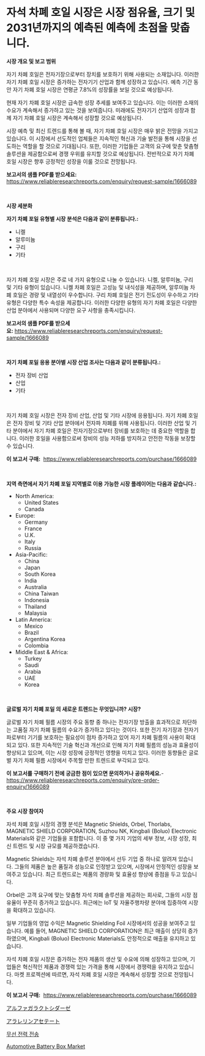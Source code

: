 <p><h1>자석 차폐 호일 시장은 시장 점유율, 크기 및 2031년까지의 예측된 예측에 초점을 맞춥니다.</h1></p><p><strong>시장 개요 및 보고 범위</strong></p>
<p><p>자기 차폐 호일은 전자기장으로부터 장치를 보호하기 위해 사용되는 소재입니다. 이러한 자기 차폐 호일 시장은 증가하는 전자기기 산업과 함께 성장하고 있습니다. 예측 기간 동안 자기 차폐 호일 시장은 연평균 7.8%의 성장률을 보일 것으로 예상됩니다.</p><p>현재 자기 차폐 호일 시장은 급속한 성장 추세를 보여주고 있습니다. 이는 이러한 소재의 수요가 계속해서 증가하고 있는 것을 보여줍니다. 미래에도 전자기기 산업의 성장과 함께 자기 차폐 호일 시장은 계속해서 성장할 것으로 예상됩니다.</p><p>시장 예측 및 최신 트렌드를 통해 볼 때, 자기 차폐 호일 시장은 매우 밝은 전망을 가지고 있습니다. 이 시장에서 선도적인 업체들은 지속적인 혁신과 기술 발전을 통해 시장을 선도하는 역할을 할 것으로 기대됩니다. 또한, 이러한 기업들은 고객의 요구에 맞춘 맞춤형 솔루션을 제공함으로써 경쟁 우위를 유지할 것으로 예상됩니다. 전반적으로 자기 차폐 호일 시장은 향후 긍정적인 성장을 이룰 것으로 전망됩니다.</p></p>
<p><strong>보고서의 샘플 PDF를 받으세요:</strong> <a href="https://www.reliableresearchreports.com/enquiry/request-sample/1666089">https://www.reliableresearchreports.com/enquiry/request-sample/1666089</a></p>
<p>&nbsp;</p>
<p><strong>시장 세분화</strong></p>
<p><strong>자기 차폐 포일 유형별 시장 분석은 다음과 같이 분류됩니다.:</strong></p>
<p><ul><li>니켈</li><li>알루미늄</li><li>구리</li><li>기타</li></ul></p>
<p>&nbsp;</p>
<p><p>자기 차폐 호일 시장은 주로 네 가지 유형으로 나눌 수 있습니다. 니켈, 알루미늄, 구리 및 기타 유형이 있습니다. 니켈 차폐 호일은 고성능 및 내식성을 제공하며, 알루미늄 차폐 호일은 경량 및 내열성이 우수합니다. 구리 차폐 호일은 전기 전도성이 우수하고 기타 유형은 다양한 특수 속성을 제공합니다. 이러한 다양한 유형의 자기 차폐 호일은 다양한 산업 분야에서 사용되며 다양한 요구 사항을 충족시킵니다.</p></p>
<p><strong>보고서의 샘플 PDF를 받으세요:</strong>&nbsp;<a href="https://www.reliableresearchreports.com/enquiry/request-sample/1666089">https://www.reliableresearchreports.com/enquiry/request-sample/1666089</a></p>
<p>&nbsp;</p>
<p><strong> 자기 차폐 포일 응용 분야별 시장 산업 조사는 다음과 같이 분류됩니다.:</strong></p>
<p><ul><li>전자 장비 산업</li><li>산업</li><li>기타</li></ul></p>
<p>&nbsp;</p>
<p><p>자기 차폐 호일 시장은 전자 장비 산업, 산업 및 기타 시장에 응용됩니다. 자기 차폐 호일은 전자 장비 및 기타 산업 분야에서 전자파 차폐를 위해 사용됩니다. 이러한 산업 및 기타 분야에서 자기 차폐 호일은 전자기장으로부터 장비를 보호하는 데 중요한 역할을 합니다. 이러한 호일을 사용함으로써 장비의 성능 저하를 방지하고 안전한 작동을 보장할 수 있습니다.</p></p>
<p><strong>이 보고서 구매:</strong>&nbsp; <a href="https://www.reliableresearchreports.com/purchase/1666089">https://www.reliableresearchreports.com/purchase/1666089</a></p>
<p>&nbsp;</p>
<p><strong>지역 측면에서 자기 차폐 포일 지역별로 이용 가능한 시장 플레이어는 다음과 같습니다.:</strong></p>
<p><ul>
    <li>
        North America:
        <ul>
            <li>United States</li>
            <li>Canada</li>
        </ul>
    </li>
    <li>
        Europe:
        <ul>
            <li>Germany</li>
            <li>France</li>
            <li>U.K.</li>
            <li>Italy</li>
            <li>Russia</li>
        </ul>
    </li>
    <li>
        Asia-Pacific:
        <ul>
            <li>China</li>
            <li>Japan</li>
            <li>South Korea</li>
            <li>India</li>
            <li>Australia</li>
            <li>China Taiwan</li>
            <li>Indonesia</li>
            <li>Thailand</li>
            <li>Malaysia</li>
        </ul>
    </li>
    <li>
        Latin America:
        <ul>
            <li>Mexico</li>
            <li>Brazil</li>
            <li>Argentina Korea</li>
            <li>Colombia</li>
        </ul>
    </li>
    <li>
        Middle East & Africa:
        <ul>
            <li>Turkey</li>
            <li>Saudi</li>
            <li>Arabia</li>
            <li>UAE</li>
            <li>Korea</li>
        </ul>
    </li>
    </ul></p>
<p>&nbsp;</p>
<p><strong>글로벌 자기 차폐 포일 의 새로운 트렌드는 무엇입니까? 시장?</strong></p>
<p><p>글로벌 자기 차폐 필름 시장의 주요 동향 중 하나는 전자기장 방출을 효과적으로 차단하는 고품질 자기 차폐 필름의 수요가 증가하고 있다는 것이다. 또한 전기 자기장과 전자기파로부터 기기를 보호하는 필요성이 점차 증가하고 있어 자기 차폐 필름의 사용이 확대되고 있다. 또한 지속적인 기술 혁신과 개선으로 인해 자기 차폐 필름의 성능과 효율성이 향상되고 있으며, 이는 시장 성장에 긍정적인 영향을 미치고 있다. 이러한 동향들은 글로벌 자기 차폐 필름 시장에서 주목할 만한 트렌드로 부각되고 있다.</p></p>
<p><strong>이 보고서를 구매하기 전에 궁금한 점이 있으면 문의하거나 공유하세요.</strong>- <a href="https://www.reliableresearchreports.com/enquiry/pre-order-enquiry/1666089">https://www.reliableresearchreports.com/enquiry/pre-order-enquiry/1666089</a></p>
<p>&nbsp;</p>
<p><strong>주요 시장 참여자</strong></p>
<p><p>자석 차폐 호일 시장의 경쟁 분석은 Magnetic Shields, Orbel, Thorlabs, MAGNETIC SHIELD CORPORATION, Suzhou NK, Kingbali (Boluo) Electronic Materials와 같은 기업들을 포함합니다. 이 중 몇 가지 기업의 세부 정보, 시장 성장, 최신 트렌드 및 시장 규모를 제공하겠습니다.</p><p>Magnetic Shields는 자석 차폐 솔루션 분야에서 선두 기업 중 하나로 알려져 있습니다. 그들의 제품은 높은 품질과 성능으로 인정받고 있으며, 시장에서 안정적인 성장을 보여주고 있습니다. 최근 트렌드로는 제품의 경량화 및 효율성 향상에 중점을 두고 있습니다.</p><p>Orbel은 고객 요구에 맞는 맞춤형 자석 차폐 솔루션을 제공하는 회사로, 그들의 시장 점유율이 꾸준히 증가하고 있습니다. 최근에는 IoT 및 자율주행차량 분야에 집중하여 시장을 확대하고 있습니다.</p><p>일부 기업들의 영업 수익은 Magnetic Shielding Foil 시장에서의 성공을 보여주고 있습니다. 예를 들어, MAGNETIC SHIELD CORPORATION은 최근 매출이 상당히 증가하였으며, Kingbali (Boluo) Electronic Materials도 안정적으로 매출을 유지하고 있습니다.</p><p>자석 차폐 호일 시장은 증가하는 전자 제품의 생산 및 수요에 의해 성장하고 있으며, 기업들은 혁신적인 제품과 경쟁력 있는 가격을 통해 시장에서 경쟁력을 유지하고 있습니다. 마켓 프로젝션에 따르면, 자석 차폐 호일 시장은 계속해서 성장할 것으로 전망됩니다.</p></p>
<p><strong>이 보고서 구매:</strong>&nbsp;&nbsp;<a href="https://www.reliableresearchreports.com/purchase/1666089">https://www.reliableresearchreports.com/purchase/1666089</a></p>
<p><p><a href="https://medium.com/@nicholas.ellison0076890/%E3%82%A2%E3%83%AB%E3%83%95%E3%82%A1%E3%82%AC%E3%83%A9%E3%82%AF%E3%83%88%E3%82%B7%E3%83%80%E3%83%BC%E3%82%BC%E5%B8%82%E5%A0%B4-%E7%A8%AE%E9%A1%9E-%E5%BF%9C%E7%94%A8-%E5%9C%B0%E7%90%86%E3%81%AB%E3%82%88%E3%82%8B%E5%8C%85%E6%8B%AC%E7%9A%84%E3%81%AA%E8%A9%95%E4%BE%A1-7c5f4a8f6b38">アルファガラクトシダーゼ</a></p><p><a href="https://medium.com/@awicka/%E3%82%A2%E3%83%A9%E3%83%AC%E3%83%AA%E3%83%B3%E3%82%A2%E3%82%BB%E3%83%86%E3%83%BC%E3%83%88%E5%B8%82%E5%A0%B4%E3%83%AC%E3%83%9D%E3%83%BC%E3%83%88%E3%81%AF-%E3%81%93%E3%81%AE%E5%B8%82%E5%A0%B4%E3%81%AE%E6%9C%80%E6%96%B0%E3%81%AE%E3%83%88%E3%83%AC%E3%83%B3%E3%83%89%E3%81%A8%E6%88%90%E9%95%B7%E6%A9%9F%E4%BC%9A%E3%82%92%E6%98%8E%E3%82%89%E3%81%8B%E3%81%AB%E3%81%97%E3%81%BE%E3%81%99-7d8f47294735">アラレリンアセテート</a></p><p><a href="https://medium.com/@emmamoy1/%EB%AC%B4%EC%84%A0-%EC%A0%84%EB%A0%A5-%EC%A0%84%EC%86%A1-%EC%8B%9C%EC%9E%A5-%EA%B7%9C%EB%AA%A8%EB%8A%94-%EA%B8%80%EB%A1%9C%EB%B2%8C-%EC%82%B0%EC%97%85%EC%97%90%EC%84%9C-%EA%B0%80%EC%9E%A5-%EC%A2%8B%EC%9D%80-%EB%A7%88%EC%BC%80%ED%8C%85-%EC%B1%84%EB%84%90%EC%9D%84-%EB%B3%B4%EC%97%AC%EC%A4%8D%EB%8B%88%EB%8B%A4-b19a2e9fc319">무선 전력 전송</a></p><p><a href="https://github.com/PeterParrish5/Market-Research-Report-List-4/blob/main/automotive-battery-box-market.md">Automotive Battery Box Market</a></p></p>
